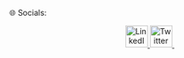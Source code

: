 🌐 Socials:<br>

<p align="center">
  <a href="https://www.linkedin.com/in/rashmika-naveen-9b21b32b1?utm_source=share&utm_campaign=share_via&utm_content=profile&utm_medium=android_app">
    <img ![linkedin](https://github.com/user-attachments/assets/0284ba28-6fd1-4935-a5a2-124d471fdc97)" alt="LinkedIn" width="40" height="40"/>
  </a>
  <a href="rashmikay.22@cse.mrt.ac.lk">
    <img src="https://github.com/user-attachments/assets/930c9ad4-a9fa-499e-9867-af928c2539ff" alt="Twitter" width="40" height="40"/>
  </a>
  <a href="https://web.facebook.com/rashmika.naveen">
    <img src=" ![facebook](https://github.com/user-attachments/assets/d37d4032-ef64-4515-8129-e3f43de9de0c)
" alt="Facebook" width="1" height="1"/>

  </a>
</p>


<!--- 🌱 I’m currently learning CSE at the University of Moratuwa...
 💞️ I’m looking to collaborae on ...
- 📫 How to reach me ...--->

<!---
rashmikanaveen/rashmikanaveen is a ✨ special ✨ repository because its `README.md` (this file) appears on your GitHub profile.
You can click the Preview link to take a look at your changes.
--->
